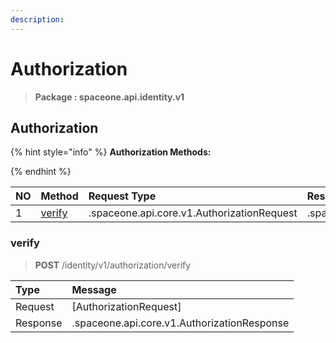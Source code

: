 ```yaml
---
description:  
---
```

# Authorization

>  **Package : spaceone.api.identity.v1**

## Authorization

{% hint style="info" %}
**Authorization Methods:**

{%  endhint %}


| NO |  Method | Request Type | Response Type | Description |
| :--- | :--- | :--- | :--- | :--- |
| 1 | [verify](Authorization.md#verify)|.spaceone.api.core.v1.AuthorizationRequest|.spaceone.api.core.v1.AuthorizationResponse|  |

### verify
> **POST** /identity/v1/authorization/verify
>



| Type | Message |
| :--- | :--- |
| Request | [AuthorizationRequest] |
| Response | .spaceone.api.core.v1.AuthorizationResponse |





